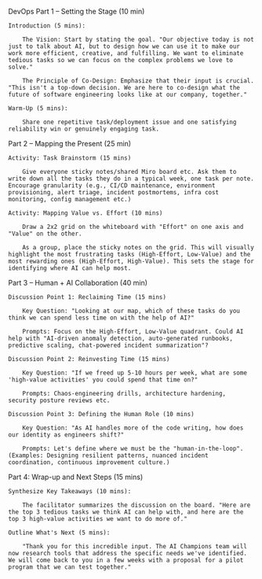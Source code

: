DevOps
Part 1 – Setting the Stage (10 min)

    Introduction (5 mins):

        The Vision: Start by stating the goal. "Our objective today is not just to talk about AI, but to design how we can use it to make our work more efficient, creative, and fulfilling. We want to eliminate tedious tasks so we can focus on the complex problems we love to solve."

        The Principle of Co-Design: Emphasize that their input is crucial. "This isn't a top-down decision. We are here to co-design what the future of software engineering looks like at our company, together."

    Warm-Up (5 mins):

        Share one repetitive task/deployment issue and one satisfying reliability win or genuinely engaging task.

Part 2 – Mapping the Present (25 min)

    Activity: Task Brainstorm (15 mins)

        Give everyone sticky notes/shared Miro board etc. Ask them to write down all the tasks they do in a typical week, one task per note. Encourage granularity (e.g., CI/CD maintenance, environment provisioning, alert triage, incident postmortems, infra cost monitoring, config management etc.)

    Activity: Mapping Value vs. Effort (10 mins)

        Draw a 2x2 grid on the whiteboard with "Effort" on one axis and "Value" on the other.

        As a group, place the sticky notes on the grid. This will visually highlight the most frustrating tasks (High-Effort, Low-Value) and the most rewarding ones (High-Effort, High-Value). This sets the stage for identifying where AI can help most.

Part 3 – Human + AI Collaboration (40 min)

    Discussion Point 1: Reclaiming Time (15 mins)

        Key Question: "Looking at our map, which of these tasks do you think we can spend less time on with the help of AI?"

        Prompts: Focus on the High-Effort, Low-Value quadrant. Could AI help with "AI-driven anomaly detection, auto-generated runbooks, predictive scaling, chat-powered incident summarization"?

    Discussion Point 2: Reinvesting Time (15 mins)

        Key Question: "If we freed up 5-10 hours per week, what are some 'high-value activities' you could spend that time on?"

        Prompts: Chaos-engineering drills, architecture hardening, security posture reviews etc.

    Discussion Point 3: Defining the Human Role (10 mins)

        Key Question: "As AI handles more of the code writing, how does our identity as engineers shift?"

        Prompts: Let's define where we must be the "human-in-the-loop". (Examples: Designing resilient patterns, nuanced incident coordination, continuous improvement culture.)

Part 4: Wrap-up and Next Steps (15 mins)

    Synthesize Key Takeaways (10 mins):

        The facilitator summarizes the discussion on the board. "Here are the top 3 tedious tasks we think AI can help with, and here are the top 3 high-value activities we want to do more of."

    Outline What's Next (5 mins):

        "Thank you for this incredible input. The AI Champions team will now research tools that address the specific needs we've identified. We will come back to you in a few weeks with a proposal for a pilot program that we can test together."